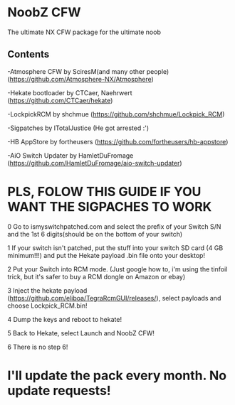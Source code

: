 # NoobZ CFW
The ultimate NX CFW package for the ultimate noob

## Contents

-Atmosphere CFW by SciresM(and many other people) (https://github.com/Atmosphere-NX/Atmosphere)

-Hekate bootloader by CTCaer, Naehrwert (https://github.com/CTCaer/hekate)

-LockpickRCM by shchmue (https://github.com/shchmue/Lockpick_RCM)

-Sigpatches by ITotalJustice (He got arrested :')

-HB AppStore by fortheusers (https://github.com/fortheusers/hb-appstore)

-AiO Switch Updater by HamletDuFromage (https://github.com/HamletDuFromage/aio-switch-updater)

# PLS, FOLOW THIS GUIDE IF YOU WANT THE SIGPACHES TO WORK

0 Go to ismyswitchpatched.com and select the prefix of your Switch S/N and the 1st 6 digits(should be on the bottom of your switch)

1 If your switch isn't patched, put the stuff into your switch SD card (4 GB minimum!!!) and put the Hekate payload .bin file onto your desktop!

2 Put your Switch into RCM mode. (Just google how to, i'm using the tinfoil trick, but it's safer to buy a RCM dongle on Amazon or ebay)

3 Inject the hekate payload (https://github.com/eliboa/TegraRcmGUI/releases/), select payloads and choose Lockpick_RCM.bin!

4 Dump the keys and reboot to hekate!

5 Back to Hekate, select Launch and NoobZ CFW!

6 There is no step 6!

# I'll update the pack every month. No update requests!
